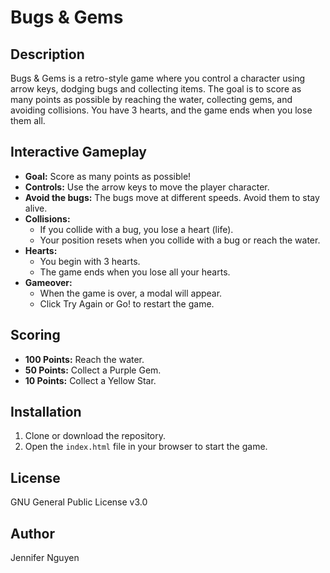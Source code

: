 # Bugs & Gems

## Description 
Bugs & Gems is a retro-style game where you control a character using arrow keys, dodging bugs and collecting items. The goal is to score as many points as possible by reaching the water, collecting gems, and avoiding collisions. You have 3 hearts, and the game ends when you lose them all.

## Interactive Gameplay
- **Goal:** Score as many points as possible!
- **Controls:** Use the arrow keys to move the player character.
- **Avoid the bugs:** The bugs move at different speeds. Avoid them to stay alive.
- **Collisions:** 
  - If you collide with a bug, you lose a heart (life).
  - Your position resets when you collide with a bug or reach the water.
- **Hearts:**
  - You begin with 3 hearts.
  - The game ends when you lose all your hearts.
- **Gameover:**
  - When the game is over, a modal will appear.
  - Click Try Again or Go! to restart the game.

## Scoring
- **100 Points:** Reach the water.
- **50 Points:** Collect a Purple Gem.
- **10 Points:** Collect a Yellow Star.

## Installation
1. Clone or download the repository.
2. Open the `index.html` file in your browser to start the game.

## License
GNU General Public License v3.0

## Author
Jennifer Nguyen
